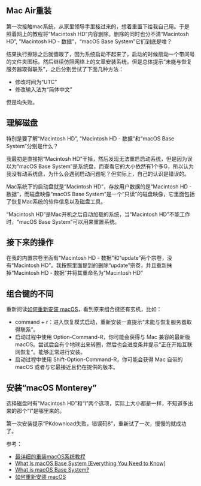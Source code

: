 ## Mac Air重装

第一次接触mac系统，从家里领导手里接过来的，想着重置下给我自己用。于是照着网上的教程将“Macintosh HD”内容删除。删除的同时也分不清“Macintosh HD”, "Macintosh HD - 数据"，“macOS Base System”它们到底是啥？

结果执行擦除之后就傻眼了，因为系统启动不起来了，启动的时候扇动一个带问号的文件夹图标。然后继续仿照网络上的文章安装系统，但是总体提示“未能与恢复服务器取得联系”，之后分别尝试了下面几种方法：

- 修改时间为“UTC”
- 修改输入法为“简体中文”

但是均失败。


## 理解磁盘

特别是要了解“Macintosh HD”, "Macintosh HD - 数据"和“macOS Base System”分别是什么？

我最初是直接把“Macintosh HD”干掉，然后发现无法重启启动系统，但是因为误以为“macOS Base System”是系统盘，而查看它的大小依然有1个多G，所以认为我没有动系统盘，为什么会遇到启动问题呢？但实际上，自己的认识是错误的。

Mac系统下的启动盘就是“Macintosh HD”，存放用户数据的是“Macintosh HD - 数据”，而磁盘映像“macOS Base System”是一个“只读”的磁盘映像，它里面包括了恢复Mac系统的软件信息以及磁盘工具。

“Macintosh HD”是Mac开机之后自动加载的系统，当“Macintosh HD”不能工作时，“macOS Base System”可以用来重置系统。


## 接下来的操作

在我的内置宗卷里面有“Macintosh HD - 数据”和“update”两个宗卷，没有“Macintosh HD”。我按照[]()里面提到的删除“update”宗卷，并且重新抹掉“Macintosh HD - 数据”并将其重命名为“Macintosh HD”


## 组合键的不同

重新阅读[如何重新安装 macOS](https://support.apple.com/zh-cn/HT204904)，看到原来组合键还有玄机，比如：

- command + r：进入恢复模式启动，重新安装一直提示“未能与恢复服务器取得联系”。
- 启动过程中使用 Option-Command-R，你可能会获得与 Mac 兼容的最新版 macOS。尝试后会有个地球出来转圈，然后也会进度条并提示“正在开始互联网恢复”。能够正常进行安装。
- 启动过程中使用 Shift-Option-Command-R，你可能会获得 Mac 自带的 macOS 或者与它最接近且仍在提供的版本。


## 安装“macOS Monterey”

选择磁盘时有“Macintosh HD”和“I”两个选项，实际上大小都是一样，不知道多出来的那个“I”是哪里来的。

第一次安装提示“PKdownload失败，错误码8”，重新试了一次，慢慢的就成功了。


参考：

- [最详细的重装macOS系统教程](https://zhuanlan.zhihu.com/p/349009503)
- [What Is macOS Base System [Everything You Need to Know]](https://www.easeus.com/knowledge-center/what-is-macos-base-system.html)
- [What is macOS Base System?](https://iboysoft.com/wiki/mac-os-base-system.html)
- [如何重新安装 macOS](https://support.apple.com/zh-cn/HT204904)